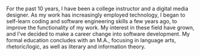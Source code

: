 For the past 10 years, I have been a college instructor and a digital media designer. As my work has increasingly employed technology, I began to self-learn coding and software engineering skills a few years ago, to improve the functionality of my work. 
My interest in these field have grown, and I’ve decided to make a career change into software development. 
My formal education concludes with an M.A., focusing in language arts, rhetoric/logic, as well as literary and information theory.  
